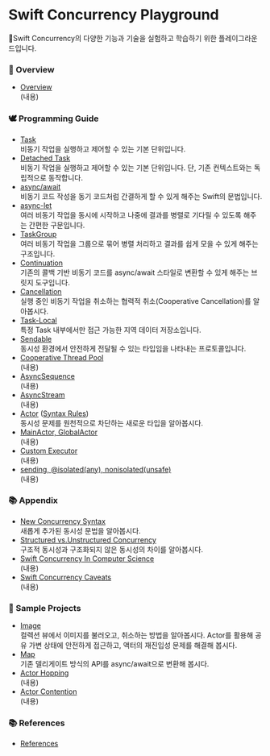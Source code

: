 # Swift Concurrency Playground

🛝Swift Concurrency의 다양한 기능과 기술을 실험하고 학습하기 위한 플레이그라운드입니다.

### 🌱 Overview

* [Overview](overview/Overview.md) <br> (내용)

### 🕊️ Programming Guide

* [Task](programming-guide/Task.md) <br> 비동기 작업을 실행하고 제어할 수 있는 기본 단위입니다.
* [Detached Task](programming-guide/Detached_Task.md) <br> 비동기 작업을 실행하고 제어할 수 있는 기본 단위입니다. 단, 기존 컨텍스트와는 독립적으로 동작합니다.
* [async/await](programming-guide/async_await.md) <br> 비동기 코드 작성을 동기 코드처럼 간결하게 할 수 있게 해주는 Swift의 문법입니다.
* [async-let](programming-guide/async-let.md) <br> 여러 비동기 작업을 동시에 시작하고 나중에 결과를 병렬로 기다릴 수 있도록 해주는 간편한 구문입니다.
* [TaskGroup](programming-guide/TaskGroup.md) <br> 여러 비동기 작업을 그룹으로 묶어 병렬 처리하고 결과를 쉽게 모을 수 있게 해주는 구조입니다.
* [Continuation](programming-guide/Continuation.md) <br> 기존의 콜백 기반 비동기 코드를 async/await 스타일로 변환할 수 있게 해주는 브릿지 도구입니다.
* [Cancellation](programming-guide/Cancellation.md) <br> 실행 중인 비동기 작업을 취소하는 협력적 취소(Cooperative Cancellation)를 알아봅시다.
* [Task-Local](programming-guide/Task-Local.md) <br> 특정 Task 내부에서만 접근 가능한 지역 데이터 저장소입니다.
* [Sendable](programming-guide/Sendable.md) <br> 동시성 환경에서 안전하게 전달될 수 있는 타입임을 나타내는 프로토콜입니다.
* [Cooperative Thread Pool](programming-guide/Cooperative-Thread-Pool.md) <br> (내용)
* [AsyncSequence](programming-guide/AsyncSequence.md) <br> (내용)
* [AsyncStream](programming-guide/AsyncStream.md) <br> (내용)
* [Actor](programming-guide/Actor.md) ([Syntax Rules](programming-guide/Actor-Syntax-Rules.md)) <br> 동시성 문제를 원천적으로 차단하는 새로운 타입을 알아봅시다.
* [MainActor, GlobalActor](programming-guide/MainActor-GlobalActor.md) <br> (내용)
* [Custom Executor](programming-gude/Custom-Executor.md) <br> (내용)
* [sending, @isolated(any), nonisolated(unsafe)](Appendix/sending-isolated(any)-nonisolated(unsafe).md) <br> (내용) 

### 📚 Appendix

* [New Concurrency Syntax](Appendix/new-concurrency-syntax.md) <br> 새롭게 추가된 동시성 문법을 알아봅시다. 
* [Structured vs.Unstructured Concurrency](Appendix/structured-vs-unstructured-concurrency.md) <br> 구조적 동시성과 구조화되지 않은 동시성의 차이를 알아봅시다.
* [Swift Concurrency In Computer Science](Appendix/swift-concurrency-in-cs.md) <br> (내용)
* [Swift Concurrency Caveats](Appendix/swift-concurrency-caveats.md) <br> (내용)

### 💾 Sample Projects

* [Image](projects/image/image) <br> 컬렉션 뷰에서 이미지를 불러오고, 취소하는 방법을 알아봅시다. Actor를 활용해 공유 가변 상태에 안전하게 접근하고, 액터의 재진입성 문제를 해결해 봅시다.
* [Map](projects/Map/Map) <br> 기존 델리게이트 방식의 API를 async/await으로 변환해 봅시다.
* [Actor Hopping](projects/actorHopping) <br> (내용) 
* [Actor Contention](projects/actorContention) <br> (내용) 


### 📚 References

* [References](References.md)
